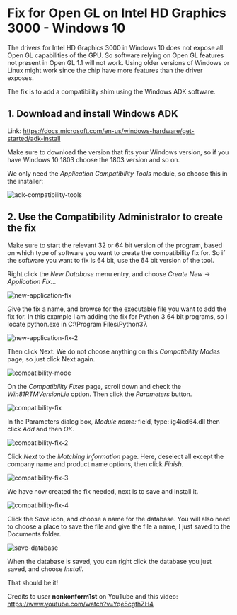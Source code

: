 # Fix for Open GL on Intel HD Graphics 3000 - Windows 10

The drivers for Intel HD Graphics 3000 in Windows 10 does not expose all Open GL capabilities of the GPU. So software relying on Open GL features not present in Open GL 1.1 will not work. Using older versions of Windows or Linux might work since the chip have more features than the driver exposes.

The fix is to add a compatibility shim using the Windows ADK software.

## 1. Download and install Windows ADK

Link: https://docs.microsoft.com/en-us/windows-hardware/get-started/adk-install

Make sure to download the version that fits your Windows version, so if you have Windows 10 1803 choose the 1803 version and so on.

We only need the *Application Compatibility Tools* module, so choose this in the installer:

![adk-compatibility-tools](https://user-images.githubusercontent.com/7920910/55222684-d3eb2900-520c-11e9-901c-007f597caf83.png)

## 2. Use the Compatibility Administrator to create the fix

Make sure to start the relevant 32 or 64 bit version of the program, based on which type of software you want to create the compatibility fix for. So if the software you want to fix is 64 bit, use the 64 bit version of the tool.

Right click the *New Database* menu entry, and choose *Create New -> Application Fix...*

![new-application-fix](https://user-images.githubusercontent.com/7920910/55222721-e2394500-520c-11e9-87fe-ea399bcc5a56.png)

Give the fix a name, and browse for the executable file you want to add the fix for. In this example I am adding the fix for Python 3 64 bit programs, so I locate python.exe in C:\Program Files\Python37.

![new-application-fix-2](https://user-images.githubusercontent.com/7920910/55222727-e4030880-520c-11e9-8eb0-80d975ee423e.png)

Then click Next. We do not choose anything on this *Compatibility Modes* page, so just click Next again.

![compatibility-mode](https://user-images.githubusercontent.com/7920910/55222713-dea5be00-520c-11e9-84e9-0429cff09df6.png)

On the *Compatibility Fixes* page, scroll down and check the *Win81RTMVersionLie* option. Then click the *Parameters* button.

![compatibility-fix](https://user-images.githubusercontent.com/7920910/55222693-d6e61980-520c-11e9-93c4-ae24985a451c.png)

In the Parameters dialog box, *Module name:* field, type: ig4icd64.dll then click *Add* and then *OK*.

![compatibility-fix-2](https://user-images.githubusercontent.com/7920910/55222694-d8174680-520c-11e9-9a31-04d17b6d82f3.png)

Click *Next* to the *Matching Information* page. Here, deselect all except the company name and product name options, then click *Finish*.

![compatibility-fix-3](https://user-images.githubusercontent.com/7920910/55222702-da79a080-520c-11e9-9ed2-76b3f5f2336c.png)

We have now created the fix needed, next is to save and install it.

![compatibility-fix-4](https://user-images.githubusercontent.com/7920910/55222706-dc436400-520c-11e9-97cf-f2fc2c9bedf7.PNG)

Click the *Save* icon, and choose a name for the database. You will also need to choose a place to save the file and give the file a name, I just saved to the Documents folder.

![save-database](https://user-images.githubusercontent.com/7920910/55222736-e6656280-520c-11e9-831d-0b629ed7bab2.png)

When the database is saved, you can right click the database you just saved, and choose *Install*.

That should be it!

Credits to user **nonkonform1st** on YouTube and this video: https://www.youtube.com/watch?v=Yqe5cgthZH4